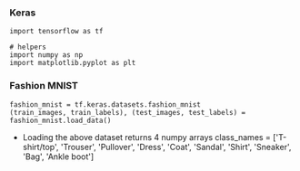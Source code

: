 ### Keras 

```
import tensorflow as tf

# helpers 
import numpy as np
import matplotlib.pyplot as plt

```

### Fashion MNIST 
```
fashion_mnist = tf.keras.datasets.fashion_mnist
(train_images, train_labels), (test_images, test_labels) = fashion_mnist.load_data()
```

- Loading the above dataset returns 4 numpy arrays 
class_names = ['T-shirt/top', 'Trouser', 'Pullover', 'Dress', 'Coat', 'Sandal', 'Shirt', 'Sneaker', 'Bag', 'Ankle boot']


